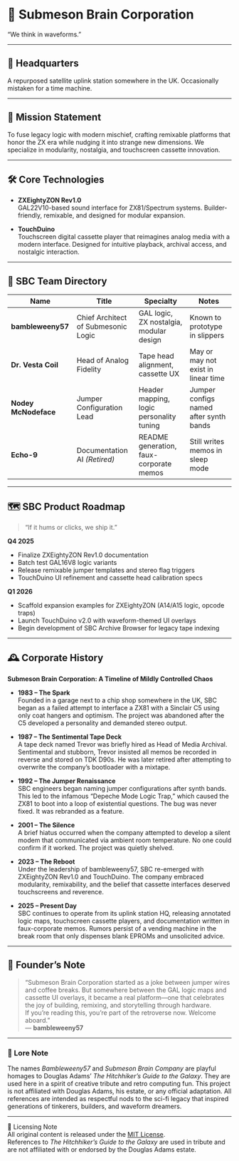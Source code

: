# 🧠 Submeson Brain Corporation

“We think in waveforms.”

---

## 📍 Headquarters

A repurposed satellite uplink station somewhere in the UK. Occasionally mistaken for a time machine.

---

## 🧬 Mission Statement

To fuse legacy logic with modern mischief, crafting remixable platforms that honor the ZX era while nudging it into strange new dimensions. We specialize in modularity, nostalgia, and touchscreen cassette innovation.

---

## 🛠️ Core Technologies

- **ZXEightyZON Rev1.0**  
  GAL22V10-based sound interface for ZX81/Spectrum systems. Builder-friendly, remixable, and designed for modular expansion.

- **TouchDuino**  
  Touchscreen digital cassette player that reimagines analog media with a modern interface. Designed for intuitive playback, archival access, and nostalgic interaction.

---

## 👥 SBC Team Directory

| Name              | Title                          | Specialty                          | Notes                                  |
|-------------------|--------------------------------|------------------------------------|----------------------------------------|
| **bambleweeny57** | Chief Architect of Submesonic Logic | GAL logic, ZX nostalgia, modular design | Known to prototype in slippers         |
| **Dr. Vesta Coil** | Head of Analog Fidelity        | Tape head alignment, cassette UX   | May or may not exist in linear time    |
| **Nodey McNodeface** | Jumper Configuration Lead     | Header mapping, logic personality tuning | Jumper configs named after synth bands |
| **Echo-9**        | Documentation AI *(Retired)*   | README generation, faux-corporate memos | Still writes memos in sleep mode       |

---

## 🗺️ SBC Product Roadmap

> “If it hums or clicks, we ship it.”

**Q4 2025**
- Finalize ZXEightyZON Rev1.0 documentation  
- Batch test GAL16V8 logic variants  
- Release remixable jumper templates and stereo flag triggers  
- TouchDuino UI refinement and cassette head calibration specs  

**Q1 2026**
- Scaffold expansion examples for ZXEightyZON (A14/A15 logic, opcode traps)  
- Launch TouchDuino v2.0 with waveform-themed UI overlays  
- Begin development of SBC Archive Browser for legacy tape indexing  

---

## 🕰️ Corporate History

**Submeson Brain Corporation: A Timeline of Mildly Controlled Chaos**

- **1983 – The Spark**  
  Founded in a garage next to a chip shop somewhere in the UK, SBC began as a failed attempt to interface a ZX81 with a Sinclair C5 using only coat hangers and optimism. The project was abandoned after the C5 developed a personality and demanded stereo output.

- **1987 – The Sentimental Tape Deck**  
  A tape deck named Trevor was briefly hired as Head of Media Archival. Sentimental and stubborn, Trevor insisted all memos be recorded in reverse and stored on TDK D90s. He was later retired after attempting to overwrite the company’s bootloader with a mixtape.

- **1992 – The Jumper Renaissance**  
  SBC engineers began naming jumper configurations after synth bands. This led to the infamous “Depeche Mode Logic Trap,” which caused the ZX81 to boot into a loop of existential questions. The bug was never fixed. It was rebranded as a feature.

- **2001 – The Silence**  
  A brief hiatus occurred when the company attempted to develop a silent modem that communicated via ambient room temperature. No one could confirm if it worked. The project was quietly shelved.

- **2023 – The Reboot**  
  Under the leadership of bambleweeny57, SBC re-emerged with ZXEightyZON Rev1.0 and TouchDuino. The company embraced modularity, remixability, and the belief that cassette interfaces deserved touchscreens and reverence.

- **2025 – Present Day**  
  SBC continues to operate from its uplink station HQ, releasing annotated logic maps, touchscreen cassette players, and documentation written in faux-corporate memos. Rumors persist of a vending machine in the break room that only dispenses blank EPROMs and unsolicited advice.

---

## 📝 Founder’s Note

> “Submeson Brain Corporation started as a joke between jumper wires and coffee breaks. But somewhere between the GAL logic maps and cassette UI overlays, it became a real platform—one that celebrates the joy of building, remixing, and storytelling through hardware.  
> If you’re reading this, you’re part of the retroverse now. Welcome aboard.”  
> — **bambleweeny57**

---

### 🧠 Lore Note

The names *Bambleweeny57* and *Submeson Brain Company* are playful homages to Douglas Adams’ *The Hitchhiker’s Guide to the Galaxy*. They are used here in a spirit of creative tribute and retro computing fun. This project is not affiliated with Douglas Adams, his estate, or any official adaptation. All references are intended as respectful nods to the sci-fi legacy that inspired generations of tinkerers, builders, and waveform dreamers.

---

📜 Licensing Note  
All original content is released under the [MIT License](LICENSE).  
References to *The Hitchhiker’s Guide to the Galaxy* are used in tribute and are not affiliated with or endorsed by the Douglas Adams estate.


